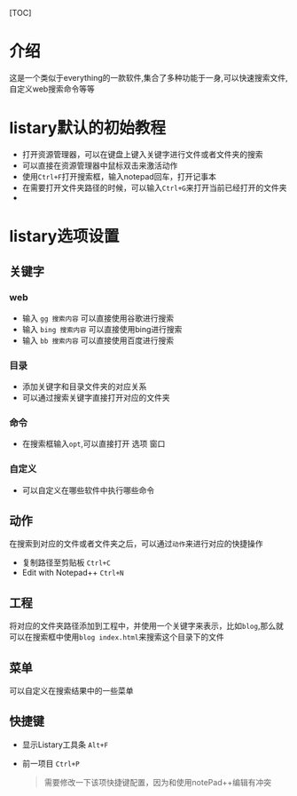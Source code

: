 [TOC]

# 介绍

这是一个类似于everything的一款软件,集合了多种功能于一身,可以快速搜索文件,自定义web搜索命令等等



# listary默认的初始教程

- 打开资源管理器，可以在键盘上键入关键字进行文件或者文件夹的搜索
- 可以直接在资源管理器中鼠标双击来激活动作
- 使用`Ctrl+F`打开搜索框，输入notepad回车，打开记事本
- 在需要打开文件夹路径的时候，可以输入`Ctrl+G`来打开当前已经打开的文件夹
- 

# listary选项设置
## 关键字
### web
- 输入 `gg 搜索内容` 可以直接使用谷歌进行搜索
- 输入 `bing 搜索内容` 可以直接使用bing进行搜索
- 输入 `bb 搜索内容` 可以直接使用百度进行搜索

### 目录
- 添加关键字和目录文件夹的对应关系
- 可以通过搜索关键字直接打开对应的文件夹

### 命令
- 在搜索框输入`opt`,可以直接打开 选项 窗口

### 自定义
- 可以自定义在哪些软件中执行哪些命令

## 动作
在搜索到对应的文件或者文件夹之后，可以通过`动作`来进行对应的快捷操作

- 复制路径至剪贴板 `Ctrl+C`
- Edit with Notepad++ `Ctrl+N`

## 工程
将对应的文件夹路径添加到工程中，并使用一个关键字来表示，比如`blog`,那么就可以在搜索框中使用`blog index.html`来搜索这个目录下的文件

## 菜单
可以自定义在搜索结果中的一些菜单

## 快捷键
- 显示Listary工具条 `Alt+F`
- 前一项目 `Ctrl+P`     
    
    > 需要修改一下该项快捷键配置，因为和使用notePad++编辑有冲突